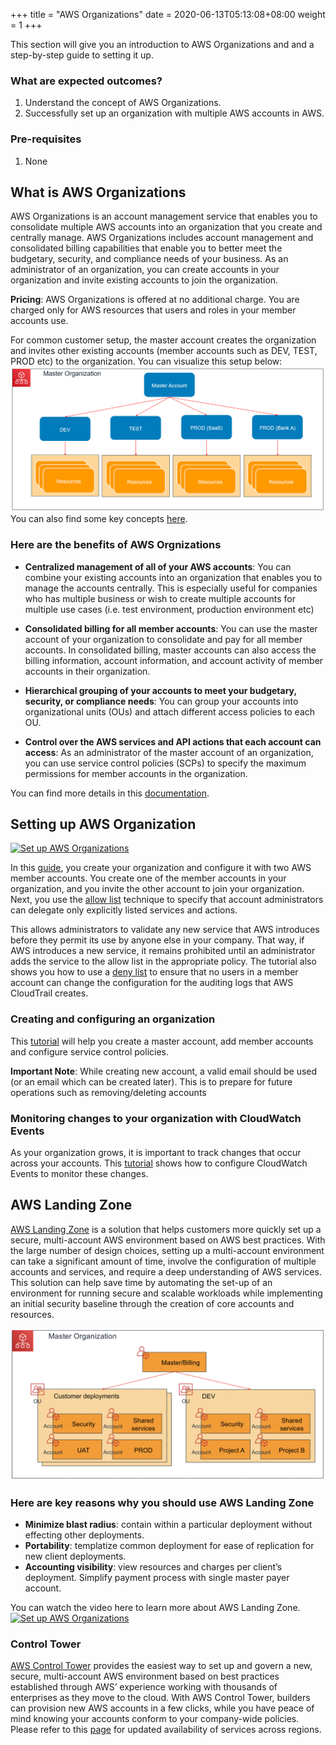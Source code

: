 +++
title = "AWS Organizations"
date =  2020-06-13T05:13:08+08:00
weight = 1
+++

This section will give you an introduction to AWS Organizations and and a step-by-step guide to setting it up.

### What are expected outcomes?

1. Understand the concept of AWS Organizations.
2. Successfully set up an organization with multiple AWS accounts in AWS.

### Pre-requisites

1. None

## What is AWS Organizations

AWS Organizations is an account management service that enables you to consolidate multiple AWS accounts into an organization that you create and centrally manage. AWS Organizations includes account management and consolidated billing capabilities that enable you to better meet the budgetary, security, and compliance needs of your business. As an administrator of an organization, you can create accounts in your organization and invite existing accounts to join the organization.

**Pricing**: AWS Organizations is offered at no additional charge. You are charged only for AWS resources that users and roles in your member accounts use.

For common customer setup, the master account creates the organization and invites other existing accounts (member accounts such as DEV, TEST, PROD etc) to the organization. You can visualize this setup below:
![Basic organization setup](../img/AWSOrganization_basicSetup.png)
You can also find some key concepts [here](https://docs.aws.amazon.com/organizations/latest/userguide/orgs_getting-started_concepts.html).

### Here are the benefits of AWS Orgnizations

* **Centralized management of all of your AWS accounts**: You can combine your existing accounts into an organization that enables you to manage the accounts centrally. This is especially useful for companies who has multiple business or wish to create multiple accounts for multiple use cases (i.e. test environment, production environment etc)

* **Consolidated billing for all member accounts**: You can use the master account of your organization to consolidate and pay for all member accounts. In consolidated billing, master accounts can also access the billing information, account information, and account activity of member accounts in their organization.

* **Hierarchical grouping of your accounts to meet your budgetary, security, or compliance needs**: You can group your accounts into organizational units (OUs) and attach different access policies to each OU.

* **Control over the AWS services and API actions that each account can access**: As an administrator of the master account of an organization, you can use service control policies (SCPs) to specify the maximum permissions for member accounts in the organization.

You can find more details in this [documentation](https://docs.aws.amazon.com/organizations/latest/userguide/orgs_introduction.html).

## Setting up AWS Organization

[![Set up AWS Organizations](http://img.youtube.com/vi/mScBPL8VV48/0.jpg)](http://www.youtube.com/watch?v=mScBPL8VV48)

In this [guide](https://aws.amazon.com/premiumsupport/knowledge-center/get-started-organizations/), you create your organization and configure it with two AWS member accounts. You create one of the member accounts in your organization, and you invite the other account to join your organization. Next, you use the [allow list](https://docs.aws.amazon.com/organizations/latest/userguide/orgs_getting-started_concepts.html#allowlist) technique to specify that account administrators can delegate only explicitly listed services and actions. 

This allows administrators to validate any new service that AWS introduces before they permit its use by anyone else in your company. That way, if AWS introduces a new service, it remains prohibited until an administrator adds the service to the allow list in the appropriate policy. The tutorial also shows you how to use a [deny list](https://docs.aws.amazon.com/organizations/latest/userguide/orgs_getting-started_concepts.html#denylist) to ensure that no users in a member account can change the configuration for the auditing logs that AWS CloudTrail creates.

### Creating and configuring an organization

This [tutorial](https://docs.aws.amazon.com/organizations/latest/userguide/orgs_tutorials_basic.html) will help you create a master account, add member accounts and configure service control policies.

**Important Note**:
While creating new account, a valid email should be used (or an email which can be created later). This is to prepare for future operations such as removing/deleting accounts

### Monitoring changes to your organization with CloudWatch Events

As your organization grows, it is important to track changes that occur across your accounts. This [tutorial](https://docs.aws.amazon.com/organizations/latest/userguide/orgs_tutorials_cwe.html) shows how to configure CloudWatch Events to monitor these changes.

## AWS Landing Zone

[AWS Landing Zone](https://aws.amazon.com/answers/aws-landing-zone/) is a solution that helps customers more quickly set up a secure, multi-account AWS environment based on AWS best practices. With the large number of design choices, setting up a multi-account environment can take a significant amount of time, involve the configuration of multiple accounts and services, and require a deep understanding of AWS services. This solution can help save time by automating the set-up of an environment for running secure and scalable workloads while implementing an initial security baseline through the creation of core accounts and resources.

![Image: AWS Organizations accounts](../img/AWSOrganization_accounts.png)

### Here are key reasons why you should use AWS Landing Zone

* **Minimize blast radius**: contain within a particular deployment without effecting other deployments.
* **Portability**: templatize common deployment for ease of replication for new client deployments.
* **Accounting visibility**: view resources and charges per client’s deployment. Simplify payment process with single master payer account.

You can watch the video here to learn more about AWS Landing Zone.
[![Set up AWS Organizations](http://img.youtube.com/vi/u9LK8Dueyc/0.jpg)](http://www.youtube.com/watch?v=u9LK8Dueyc)

### Control Tower

[AWS Control Tower](https://aws.amazon.com/controltower/) provides the easiest way to set up and govern a new, secure, multi-account AWS environment based on best practices established through AWS’ experience working with thousands of enterprises as they move to the cloud. With AWS Control Tower, builders can provision new AWS accounts in a few clicks, while you have peace of mind knowing your accounts conform to your company-wide policies. Please refer to this [page](https://aws.amazon.com/about-aws/global-infrastructure/regional-product-services/) for updated availability of services across regions.
